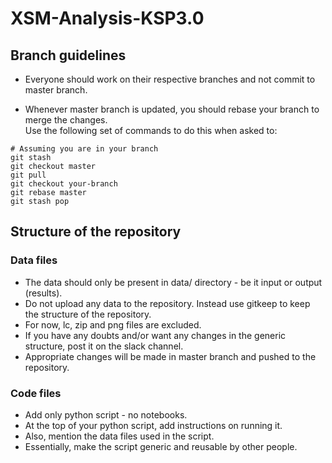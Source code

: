# XSM-Analysis-KSP3.0

## Branch guidelines

- Everyone should work on their respective branches and not commit to master branch.

- Whenever master branch is updated, you should rebase your branch to merge the changes.  
  Use the following set of commands to do this when asked to:

```
# Assuming you are in your branch
git stash
git checkout master
git pull
git checkout your-branch
git rebase master
git stash pop
```

## Structure of the repository

### Data files

- The data should only be present in data/ directory - be it input or output (results).
- Do not upload any data to the repository. Instead use gitkeep to keep the structure of the repository.
- For now, lc, zip and png files are excluded.
- If you have any doubts and/or want any changes in the generic structure, post it on the slack channel.
- Appropriate changes will be made in master branch and pushed to the repository.

### Code files

- Add only python script - no notebooks.
- At the top of your python script, add instructions on running it.
- Also, mention the data files used in the script.
- Essentially, make the script generic and reusable by other people.
